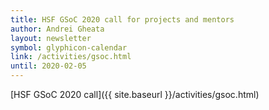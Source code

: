 ```yaml
---
title: HSF GSoC 2020 call for projects and mentors
author: Andrei Gheata
layout: newsletter
symbol: glyphicon-calendar
link: /activities/gsoc.html
until: 2020-02-05
---
```

[HSF GSoC 2020 call]({{ site.baseurl }}/activities/gsoc.html)
